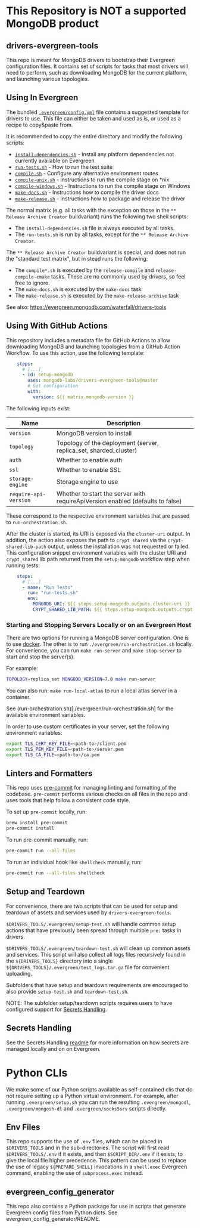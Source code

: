 # This Repository is NOT a supported MongoDB product

## drivers-evergreen-tools

This repo is meant for MongoDB drivers to bootstrap their Evergreen
configuration files.
It contains set of scripts for tasks that most drivers will need to perform,
such as downloading MongoDB for the current platform, and launching various
topologies.

## Using In Evergreen

The bundled [`.evergreen/config.yml`](.evergreen/config.yml) file contains a
suggested template for drivers to use.
This file can either be taken and used as is, or used as a recipe to copy&paste from.

It is recommended to copy the entire directory and modify the following scripts:
- [`install-dependencies.sh`](.evergreen/install-dependencies.sh) - Install any platform dependencies not currently available on Evergreen
- [`run-tests.sh`](.evergreen/run-tests.sh) - How to run the test suite
- [`compile.sh`](.evergreen/compile.sh) - Configure any alternative environment routes
- [`compile-unix.sh`](.evergreen/compile-unix.sh) - Instructions to run the compile stage on *nix
- [`compile-windows.sh`](.evergreen/compile-windows.sh) - Instructions to run the compile stage on Windows
- [`make-docs.sh`](.evergreen/make-docs.sh) - Instructions how to compile the driver docs
- [`make-release.sh`](.evergreen/make-release.sh) - Instructions how to package and release the driver


The normal matrix (e.g. all tasks with the exception on those in the `** Release Archive Creator` buildvariant) runs the following two shell scripts:
- The `install-dependencies.sh` file is always executed by all tasks.
- The `run-tests.sh` is run by all tasks, except for the `** Release Archive Creator`.

The `** Release Archive Creator` buildvariant is special, and does not run the "standard test matrix", but in stead runs the following:
- The `compile*.sh` is executed by the `release-compile` and `release-compile-cmake` tasks. These are no commonly used by drivers, so feel free to ignore.
- The `make-docs.sh` is executed by the `make-docs` task
- The `make-release.sh` is executed by the `make-release-archive` task


See also:
https://evergreen.mongodb.com/waterfall/drivers-tools

## Using With GitHub Actions

This repository includes a metadata file for GitHub Actions to allow downloading
MongoDB and launching topologies from a GitHub Action Workflow. To use this
action, use the following template:

```yaml
    steps:
      # [...]
      - id: setup-mongodb
        uses: mongodb-labs/drivers-evergreen-tools@master
        # Set configuration
        with:
          version: ${{ matrix.mongodb-version }}
```

The following inputs exist:

| Name | Description |
| --- | --- |
| `version` | MongoDB version to install |
| `topology` | Topology of the deployment (server, replica_set, sharded_cluster) |
| `auth` | Whether to enable auth |
| `ssl` | Whether to enable SSL |
| `storage-engine` | Storage engine to use |
| `require-api-version` | Whether to start the server with requireApiVersion enabled (defaults to false) |

These correspond to the respective environment variables that are passed to `run-orchestration.sh`.

After the cluster is started, its URI is exposed via the `cluster-uri` output. In addition, the action also exposes the
path to `crypt_shared` via the `crypt-shared-lib-path` output, unless the installation was not requested or failed.
This configuration snippet environment variables with the cluster URI and `crypt_shared` lib path
returned from the `setup-mongodb` workflow step when running tests:
```yaml
    steps:
      # [...]
      - name: "Run Tests"
        run: "run-tests.sh"
        env:
          MONGODB_URI: ${{ steps.setup-mongodb.outputs.cluster-uri }}
          CRYPT_SHARED_LIB_PATH: ${{ steps.setup-mongodb.outputs.crypt-shared-lib-path }}
```

### Starting and Stopping Servers Locally or on an Evergreen Host

There are two options for running a MongoDB server configuration.
One is to use [docker](./.evergreen/docker/README.md).
The other is to run `./evergreen/run-orchestration.sh` locally.
For convenience, you can run `make run-server` and `make stop-server` to start and stop the server(s).

For example:

```bash
TOPOLOGY=replica_set MONGODB_VERSION=7.0 make run-server
```

You can also run:  `make run-local-atlas` to run a local atlas server in a container.

See (run-orchestration.sh)[./evergreen/run-orchestration.sh] for the available environment variables.

In order to use custom certificates in your server, set the following environment variables:

```bash
export TLS_CERT_KEY_FILE=<path-to>/client.pem
export TLS_PEM_KEY_FILE=<path-to>/server.pem
export TLS_CA_FILE=<path-to>/ca.pem
```

## Linters and Formatters

This repo uses [pre-commit](https://pre-commit.com/) for managing linting and formatting of the codebase.
`pre-commit` performs various checks on all files in the repo and uses tools that help follow a consistent code
style.

To set up `pre-commit` locally, run:

```bash
brew install pre-commit
pre-commit install
```

To run pre-commit manually, run:

```bash
pre-commit run --all-files
```

To run an individual hook like `shellcheck` manually, run:

```bash
pre-commit run --all-files shellcheck
```

## Setup and Teardown

For convenience, there are two scripts that can be used for setup and teardown of assets and services
used by `drivers-evergreen-tools`.

`$DRIVERS_TOOLS/.evergreen/setup-test.sh` will handle common setup actions that have previously
been spread through multiple `pre:` tasks in drivers.

`$DRIVERS_TOOLS/.evergreen/teardown-test.sh` will clean up common assets and services.
This script will also collect all logs files recursively found in the `${DRIVERS_TOOLS}` directory into a single `${DRIVERS_TOOLS}/.evergreen/test_logs.tar.gz` file
for convenient uploading.

Subfolders that have setup and teardown requirements are encouraged to also provide
`setup-test.sh` and `teardown-test.sh`.

NOTE: The subfolder setup/teardown scripts requires users to have configured
support for [Secrets Handling](./.evergreen/secrets_handling/README.md).


## Secrets Handling

See the Secrets Handling [readme](./.evergreen/secrets_handling/README.md) for more information on how secrets are managed
locally and on on Evergreen.

# Python CLIs

We make some of our Python scripts available as self-contained clis that do not require setting up a Python
virtual environment.  For example, after running `.evergreen/setup.sh` you can run the resulting `.evergreen/mongodl`,
`.evergreen/mongosh-dl` and `.evergreen/socks5srv` scripts directly.

## Env Files

This repo supports the use of `.env` files, which can be placed in `$DRIVERS_TOOLS` and in the sub-directories.
The script will first read `$DRIVERS_TOOLS/.env` if it exists, and then `$SCRIPT_DIR/.env` if it exists, to give
the local file higher precedence.  This pattern can be used to replace the use of legacy `${PREPARE_SHELL}`
invocations in a  `shell.exec` Evergreen command, enabling the use of `subprocess.exec` instead.

## evergreen_config_generator

This repo also contains a Python package for use in scripts that generate
Evergreen config files from Python dicts. See evergreen_config_generator/README.
